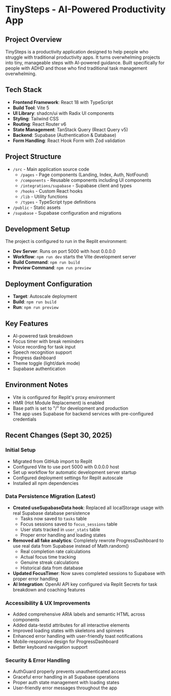 # TinySteps - AI-Powered Productivity App

## Project Overview
TinySteps is a productivity application designed to help people who struggle with traditional productivity apps. It turns overwhelming projects into tiny, manageable steps with AI-powered guidance. Built specifically for people with ADHD and those who find traditional task management overwhelming.

## Tech Stack
- **Frontend Framework**: React 18 with TypeScript
- **Build Tool**: Vite 5
- **UI Library**: shadcn/ui with Radix UI components
- **Styling**: Tailwind CSS
- **Routing**: React Router v6
- **State Management**: TanStack Query (React Query v5)
- **Backend**: Supabase (Authentication & Database)
- **Form Handling**: React Hook Form with Zod validation

## Project Structure
- `/src` - Main application source code
  - `/pages` - Page components (Landing, Index, Auth, NotFound)
  - `/components` - Reusable components including UI components
  - `/integrations/supabase` - Supabase client and types
  - `/hooks` - Custom React hooks
  - `/lib` - Utility functions
  - `/types` - TypeScript type definitions
- `/public` - Static assets
- `/supabase` - Supabase configuration and migrations

## Development Setup
The project is configured to run in the Replit environment:
- **Dev Server**: Runs on port 5000 with host 0.0.0.0
- **Workflow**: `npm run dev` starts the Vite development server
- **Build Command**: `npm run build`
- **Preview Command**: `npm run preview`

## Deployment Configuration
- **Target**: Autoscale deployment
- **Build**: `npm run build`
- **Run**: `npm run preview`

## Key Features
- AI-powered task breakdown
- Focus timer with break reminders
- Voice recording for task input
- Speech recognition support
- Progress dashboard
- Theme toggle (light/dark mode)
- Supabase authentication

## Environment Notes
- Vite is configured for Replit's proxy environment
- HMR (Hot Module Replacement) is enabled
- Base path is set to "/" for development and production
- The app uses Supabase for backend services with pre-configured credentials

## Recent Changes (Sept 30, 2025)

### Initial Setup
- Migrated from GitHub import to Replit
- Configured Vite to use port 5000 with 0.0.0.0 host
- Set up workflow for automatic development server startup
- Configured deployment settings for Replit autoscale
- Installed all npm dependencies

### Data Persistence Migration (Latest)
- **Created useSupabaseData hook**: Replaced all localStorage usage with real Supabase database persistence
  - Tasks now saved to `tasks` table
  - Focus sessions saved to `focus_sessions` table
  - User stats tracked in `user_stats` table
  - Proper error handling and loading states
- **Removed all fake analytics**: Completely rewrote ProgressDashboard to use real data from Supabase instead of Math.random()
  - Real completion rate calculations
  - Actual focus time tracking
  - Genuine streak calculations
  - Historical data from database
- **Updated FocusTimer**: Now saves completed sessions to Supabase with proper error handling
- **AI Integration**: OpenAI API key configured via Replit Secrets for task breakdown and coaching features

### Accessibility & UX Improvements
- Added comprehensive ARIA labels and semantic HTML across components
- Added data-testid attributes for all interactive elements
- Improved loading states with skeletons and spinners
- Enhanced error handling with user-friendly toast notifications
- Mobile-responsive design for ProgressDashboard
- Better keyboard navigation support

### Security & Error Handling
- AuthGuard properly prevents unauthenticated access
- Graceful error handling in all Supabase operations
- Proper auth state management with loading states
- User-friendly error messages throughout the app
